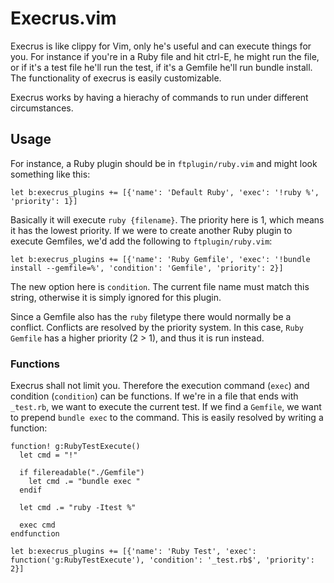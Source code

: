 # Execrus.vim

Execrus is like clippy for Vim, only he's useful and can execute things for you.
For instance if you're in a Ruby file and hit ctrl-E, he might run the file, or
if it's a test file he'll run the test, if it's a Gemfile he'll run bundle
install. The functionality of execrus is easily customizable.

Execrus works by having a hierachy of commands to run under
different circumstances.

## Usage

For instance, a Ruby plugin should be in `ftplugin/ruby.vim` and
might look something like this:

```vimscript
let b:execrus_plugins += [{'name': 'Default Ruby', 'exec': '!ruby %', 'priority': 1}]
```

Basically it will execute `ruby {filename}`. The priority here is 1, which means
it has the lowest priority. If we were to create another Ruby plugin to execute
Gemfiles, we'd add the following to `ftplugin/ruby.vim`:

```vimscript
let b:execrus_plugins += [{'name': 'Ruby Gemfile', 'exec': '!bundle install --gemfile=%', 'condition': 'Gemfile', 'priority': 2}]
```

The new option here is `condition`. The current file name must match this
string, otherwise it is simply ignored for this plugin.

Since a Gemfile also has the `ruby` filetype there would normally be a conflict.
Conflicts are resolved by the priority system. In this case, `Ruby Gemfile` has
a higher priority (2 > 1), and thus it is run instead.

### Functions

Execrus shall not limit you. Therefore the execution command (`exec`) and
condition (`condition`) can be functions. If we're in a file that ends with
`_test.rb`, we want to execute the current test. If we find a `Gemfile`, we want
to prepend `bundle exec` to the command. This is easily resolved by writing a
function:

```vimscript
function! g:RubyTestExecute()
  let cmd = "!"

  if filereadable("./Gemfile")
    let cmd .= "bundle exec "
  endif

  let cmd .= "ruby -Itest %"

  exec cmd
endfunction

let b:execrus_plugins += [{'name': 'Ruby Test', 'exec': function('g:RubyTestExecute'), 'condition': '_test.rb$', 'priority': 2}]
```
